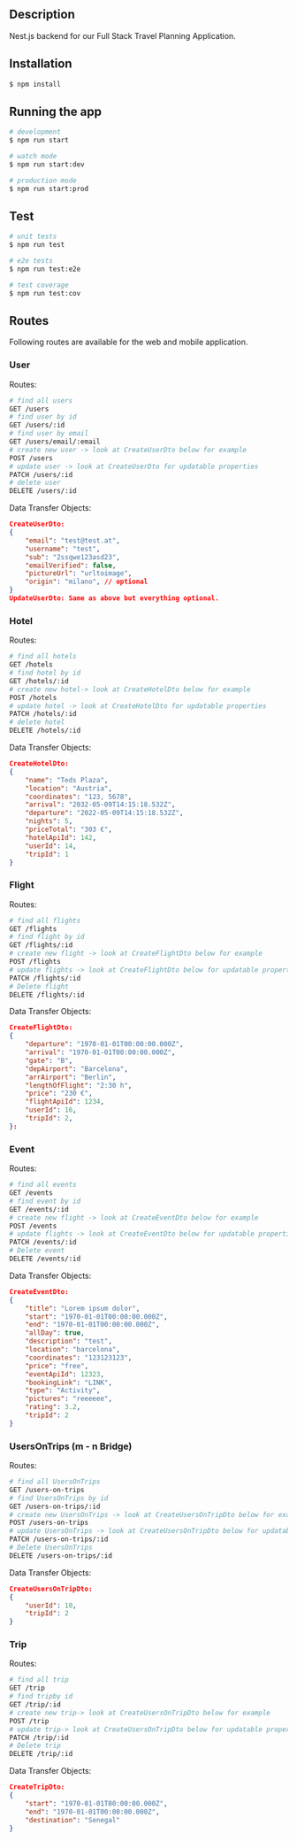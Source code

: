 ## Description

Nest.js backend for our Full Stack Travel Planning Application.

## Installation

```bash
$ npm install
```

## Running the app

```bash
# development
$ npm run start

# watch mode
$ npm run start:dev

# production mode
$ npm run start:prod
```

## Test

```bash
# unit tests
$ npm run test

# e2e tests
$ npm run test:e2e

# test coverage
$ npm run test:cov
```

## Routes

Following routes are available for the web and mobile application.

### User

Routes:

```bash
# find all users
GET /users
# find user by id
GET /users/:id
# find user by email
GET /users/email/:email
# create new user -> look at CreateUserDto below for example
POST /users
# update user -> look at CreateUserDto for updatable properties
PATCH /users/:id
# delete user
DELETE /users/:id
```

Data Transfer Objects:

```json
CreateUserDto:
{
    "email": "test@test.at",
    "username": "test",
    "sub": "2ssqwe123asd23",
    "emailVerified": false,
    "pictureUrl": "urltoimage",
    "origin": "milano", // optional
}
UpdateUserDto: Same as above but everything optional.
```

### Hotel

Routes:

```bash
# find all hotels
GET /hotels
# find hotel by id
GET /hotels/:id
# create new hotel-> look at CreateHotelDto below for example
POST /hotels
# update hotel -> look at CreateHotelDto for updatable properties
PATCH /hotels/:id
# delete hotel
DELETE /hotels/:id
```

Data Transfer Objects:

```json
CreateHotelDto:
{
    "name": "Teds Plaza",
    "location": "Austria",
    "coordinates": "123, 5678",
    "arrival": "2032-05-09T14:15:18.532Z",
    "departure": "2022-05-09T14:15:18.532Z",
    "nights": 5,
    "priceTotal": "303 €",
    "hotelApiId": 142,
    "userId": 14,
    "tripId": 1
}
```

### Flight

Routes:

```bash
# find all flights
GET /flights
# find flight by id
GET /flights/:id
# create new flight -> look at CreateFlightDto below for example
POST /flights
# update flights -> look at CreateFlightDto below for updatable properties
PATCH /flights/:id
# Delete flight
DELETE /flights/:id
```

Data Transfer Objects:

```json
CreateFlightDto:
{
    "departure": "1970-01-01T00:00:00.000Z",
    "arrival": "1970-01-01T00:00:00.000Z",
    "gate": "B",
    "depAirport": "Barcelona",
    "arrAirport": "Berlin",
    "lengthOfFlight": "2:30 h",
    "price": "230 €",
    "flightApiId": 1234,
    "userId": 16,
    "tripId": 2,
}:
```

### Event

Routes:

```bash
# find all events
GET /events
# find event by id
GET /events/:id
# create new flight -> look at CreateEventDto below for example
POST /events
# update flights -> look at CreateEventDto below for updatable properties
PATCH /events/:id
# Delete event
DELETE /events/:id
```

Data Transfer Objects:

```json
CreateEventDto:
{
    "title": "Lorem ipsum dolor",
    "start": "1970-01-01T00:00:00.000Z",
    "end": "1970-01-01T00:00:00.000Z",
    "allDay": true,
    "description": "test",
    "location": "barcelona",
    "coordinates": "123123123",
    "price": "free",
    "eventApiId": 12323,
    "bookingLink": "LINK",
    "type": "Activity",
    "pictures": "reeeeee",
    "rating": 3.2,
    "tripId": 2
}
```

### UsersOnTrips (m - n Bridge)

Routes:

```bash
# find all UsersOnTrips
GET /users-on-trips
# find UsersOnTrips by id
GET /users-on-trips/:id
# create new UsersOnTrips -> look at CreateUsersOnTripDto below for example
POST /users-on-trips
# update UsersOnTrips -> look at CreateUsersOnTripDto below for updatable properties
PATCH /users-on-trips/:id
# Delete UsersOnTrips
DELETE /users-on-trips/:id
```

Data Transfer Objects:

```json
CreateUsersOnTripDto:
{
    "userId": 10,
    "tripId": 2
}
```

### Trip

Routes:

```bash
# find all trip
GET /trip
# find tripby id
GET /trip/:id
# create new trip-> look at CreateUsersOnTripDto below for example
POST /trip
# update trip-> look at CreateUsersOnTripDto below for updatable properties
PATCH /trip/:id
# Delete trip
DELETE /trip/:id
```

Data Transfer Objects:

```json
CreateTripDto:
{
    "start": "1970-01-01T00:00:00.000Z",
    "end": "1970-01-01T00:00:00.000Z",
    "destination": "Senegal"
}
```
